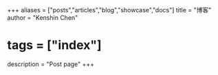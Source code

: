 +++
aliases = ["posts","articles","blog","showcase","docs"]
title = "博客"
author = "Kenshin Chen"
# tags = ["index"]
description = "Post page"
+++
